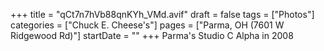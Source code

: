 +++
title = "qCt7n7hVb88qnKYh_VMd.avif"
draft = false
tags = ["Photos"]
categories = ["Chuck E. Cheese's"]
pages = ["Parma, OH (7601 W Ridgewood Rd)"]
startDate = ""
+++
Parma's Studio C Alpha in 2008
